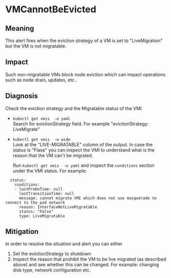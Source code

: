 # VMCannotBeEvicted

## Meaning

This alert fires when the eviction strategy of a VM is set to "LiveMigration" but the VM is not migratable.

## Impact

Such non-migratable VMs block node eviction which can impact operations such as node drain, updates, etc..

## Diagnosis

Check the eviction strategy and the Migratable status of the VMI

- `kubectl get vmis  -o yaml `  
   Search for evictionStrategy field. For example "evictionStrategy: LiveMigrate"

- `kubectl get vmis  -o wide`  
  Look at the "LIVE-MIGRATABLE" column of the output. In case the status is "Flase" you can inspect the VMI
  to understand what is the reason that the VM can't be migrated.  
  
  Run `kubectl get vmis  -o yaml`  and inspect the `conditions` section under the VMI status. For example:
    
```
  status:
    conditions:
    - lastProbeTime: null
      lastTransitionTime: null
      message: cannot migrate VMI which does not use masquerade to connect to the pod network
      reason: InterfaceNotLiveMigratable
      status: "False"
      type: LiveMigratable
```
 
## Mitigation
In order to resolve the situation and alert you can either
1. Set the evictionStrategy to shutdown
1. Inspect the reason that prohibit the VM to be live migrated (as described above) and see whether this can be changed. For example: changing disk type, network configuration etc.